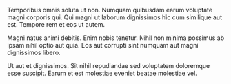 Temporibus omnis soluta ut non. Numquam quibusdam earum voluptate magni corporis qui. Qui magni ut laborum dignissimos hic cum similique aut est. Tempore rem et eos ut autem.
 Magni natus animi debitis. Enim nobis tenetur. Nihil non minima possimus ab ipsam nihil optio aut quia. Eos aut corrupti sint numquam aut magni dignissimos libero.
 Ut aut et dignissimos. Sit nihil repudiandae sed voluptatem doloremque esse suscipit. Earum et est molestiae eveniet beatae molestiae vel.